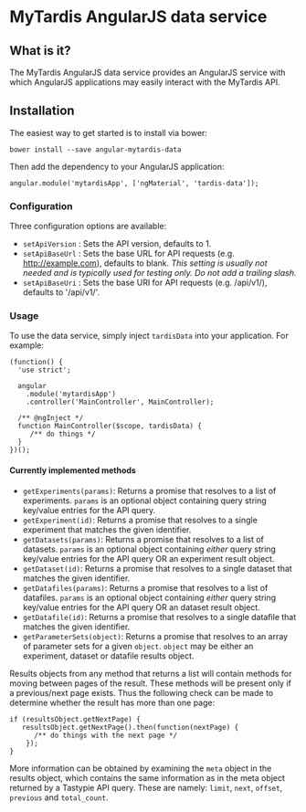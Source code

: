 # MyTardis AngularJS data service
## What is it?
The MyTardis AngularJS data service provides an AngularJS service with which AngularJS applications may easily interact with the MyTardis API.

## Installation
The easiest way to get started is to install via bower:  
```
bower install --save angular-mytardis-data
```
Then add the dependency to your AngularJS application:
```
angular.module('mytardisApp', ['ngMaterial', 'tardis-data']);
```

### Configuration
Three configuration options are available:
* ```setApiVersion``` : Sets the API version, defaults to 1.
* ```setApiBaseUrl``` : Sets the base URL for API requests (e.g. http://example.com), defaults to blank. _This setting is usually not needed and is typically used for testing only. Do not add a trailing slash._
* ```setApiBaseUri``` : Sets the base URI for API requests (e.g. /api/v1/), defaults to '/api/v1/'.

### Usage
To use the data service, simply inject ```tardisData``` into your application. For example:
```
(function() {
  'use strict';

  angular
    .module('mytardisApp')
    .controller('MainController', MainController);

  /** @ngInject */
  function MainController($scope, tardisData) {
     /** do things */
  }
})();
```

#### Currently implemented methods
* ```getExperiments(params)```: Returns a promise that resolves to a list of experiments. ```params``` is an optional object containing query string key/value entries for the API query.
* ```getExperiment(id)```: Returns a promise that resolves to a single experiment that matches the given identifier.
* ```getDatasets(params)```: Returns a promise that resolves to a list of datasets. ```params``` is an optional object containing _either_ query string key/value entries for the API query OR an experiment result object.
* ```getDataset(id)```: Returns a promise that resolves to a single dataset that matches the given identifier.
* ```getDatafiles(params)```: Returns a promise that resolves to a list of datafiles. ```params``` is an optional object containing _either_ query string key/value entries for the API query OR an dataset result object.
* ```getDatafile(id)```: Returns a promise that resolves to a single datafile that matches the given identifier.
* ```getParameterSets(object)```: Returns a promise that resolves to an array of parameter sets for a given ```object```. ```object``` may be either an experiment, dataset or datafile results object.

Results objects from any method that returns a list will contain methods for moving between pages of the result. These methods will be present only if a previous/next page exists. Thus the following check can be made to determine whether the result has more than one page:
```
if (resultsObject.getNextPage) {
   resultsObject.getNextPage().then(function(nextPage) {
      /** do things with the next page */
    });
}
```
More information can be obtained by examining the ```meta``` object in the results object, which contains the same information as in the meta object returned by a Tastypie API query. These are namely: ```limit```, ```next```, ```offset```, ```previous``` and ```total_count```.
